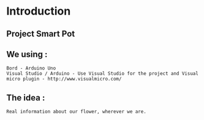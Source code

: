 Introduction
==================

Project Smart Pot
------------------

We using : 
------------
    Bord - Arduino Uno
    Visual Studio / Arduino - Use Visual Studio for the project and Visual micro plugin - http://www.visualmicro.com/

The idea : 
--------------
    Real information about our flower, wherever we are.

